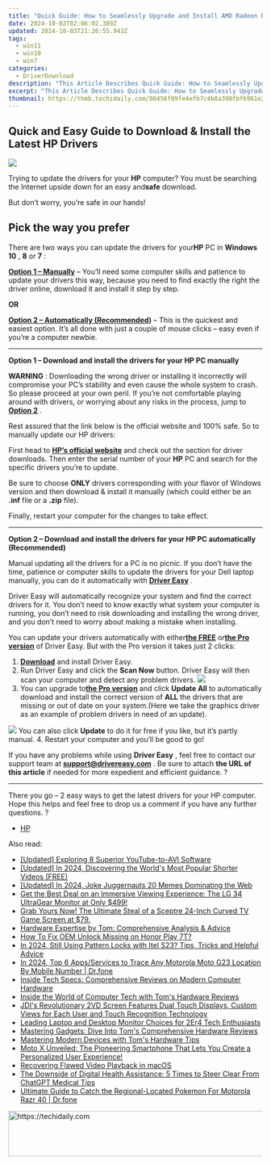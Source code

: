 ```yaml
---
title: "Quick Guide: How to Seamlessly Upgrade and Install AMD Radeon RX 480 GPU Drivers"
date: 2024-10-02T02:06:02.389Z
updated: 2024-10-03T21:26:55.943Z
tags:
  - win11
  - win10
  - win7
categories:
  - DriverDownload
description: "This Article Describes Quick Guide: How to Seamlessly Upgrade and Install AMD Radeon RX 480 GPU Drivers"
excerpt: "This Article Describes Quick Guide: How to Seamlessly Upgrade and Install AMD Radeon RX 480 GPU Drivers"
thumbnail: https://thmb.techidaily.com/80456f09fe4efb7c4b8a390fbf6961e252df6f4afa54102d41b41a895101e337.jpg
---
```


## Quick and Easy Guide to Download & Install the Latest HP Drivers

![](https://images.drivereasy.com/wp-content/uploads/2018/10/img_5bb8235cdc55d.jpg)

 Trying to update the drivers for your **HP**   computer? You must be searching the Internet upside down for an easy and**safe** download.

But don’t worry, you’re safe in our hands!

## Pick the way you prefer

 There are two ways you can update the drivers for your**HP** PC in **Windows 10** , **8** or **7** :

[**Option 1 – Manually**](https://tools.techidaily.com/drivereasy/download/) – You’ll need some computer skills and patience to update your drivers this way, because you need to find exactly the right the driver online, download it and install it step by step.

**OR**

[**Option 2 – Automatically (Recommended)**](https://tools.techidaily.com/drivereasy/download/) – This is the quickest and easiest option. It’s all done with just a couple of mouse clicks – easy even if you’re a computer newbie.

---

 **Option 1 – Download and install the drivers for your HP PC manually**

**WARNING** : Downloading the wrong driver or installing it incorrectly will compromise your PC’s stability and even cause the whole system to crash. So please proceed at your own peril. If you’re not comfortable playing around with drivers, or worrying about any risks in the process, jump to [**Option 2**](https://tools.techidaily.com/drivereasy/download/) .

 Rest assured that the link below is the official website and 100% safe. So to manually update our HP drivers:

 First head to **[HP’s official website](https://www8.hp.com/us/en/home.html)** [](https://shop-links.co/link/?exclusive=1&publisher_slug=itechdaily19598&url=https%3A%2F%2Fwww.dell.com%2Fen-us) and check out the section for driver downloads. Then enter the serial number of your **HP** PC and search for the specific drivers you’re to update.

 Be sure to choose **ONLY** drivers corresponding with your flavor of Windows version and then download & install it manually (which could either be an **.inf** file or a **.zip** file).

Finally, restart your computer for the changes to take effect.

---

 **Option 2 – Download and install the drivers for your HP PC automatically (Recommended)**

 Manual updating all the drivers for a PC is no picnic. If you don’t have the time, patience or computer skills to update the  drivers for your Dell laptop manually, you can do it automatically with **[Driver Easy](https://tools.techidaily.com/drivereasy/download/)**  .

 Driver Easy will automatically recognize your system and find the correct drivers for it. You don’t need to know exactly what system your computer is running, you don’t need to risk downloading and installing the wrong driver, and you don’t need to worry about making a mistake when installing.

 You can update your drivers automatically with either[**the FREE**](https://tools.techidaily.com/drivereasy/download/)  or[**the Pro version**](https://tools.techidaily.com/drivereasy/download/) of Driver Easy. But with the Pro version it takes just 2 clicks:

1. **[Download](https://tools.techidaily.com/drivereasy/download/)**  and install Driver Easy.
2. Run Driver Easy and click the **Scan Now** button. Driver Easy will then scan your computer and detect any problem drivers. ![](https://images.drivereasy.com/wp-content/uploads/2018/07/img_5b5aefd675a7c.jpg)
3. You can upgrade to[**the Pro version**](https://tools.techidaily.com/drivereasy/download/) and click **Update All** to automatically download and install the correct version of **ALL**  the drivers that are missing or out of date on your system.(Here we take the graphics driver as an example of problem drivers in need of an update).  

![](https://images.drivereasy.com/wp-content/uploads/2018/10/img_5bb83229d86f1.jpg) You can also click **Update** to do it for free if you like, but it’s partly manual.
4. Restart your computer and you’ll be good to go!

 If you have any problems while using **Driver Easy** , feel free to contact our support team at **<support@drivereasy.com>** . Be sure to attach **the URL of this article** if needed for more expedient and efficient guidance. ?

---

 There you go – 2 easy ways to get the latest drivers for your HP computer. Hope this helps and feel free to drop us a comment if you have any further questions. ?

* [HP](https://tools.techidaily.com/drivereasy/download/)

<ins class="adsbygoogle"
     style="display:block"
     data-ad-format="autorelaxed"
     data-ad-client="ca-pub-7571918770474297"
     data-ad-slot="1223367746"></ins>

<ins class="adsbygoogle"
     style="display:block"
     data-ad-client="ca-pub-7571918770474297"
     data-ad-slot="8358498916"
     data-ad-format="auto"
     data-full-width-responsive="true"></ins>

<span class="atpl-alsoreadstyle">Also read:</span>
<div><ul>
<li><a href="https://youtube-docs.techidaily.com/ed-exploring-8-superior-youtube-to-avi-software/"><u>[Updated] Exploring 8 Superior YouTube-to-AVI Software</u></a></li>
<li><a href="https://youtube-lab.techidaily.com/ed-in-2024-discovering-the-worlds-most-popular-shorter-videos-free/"><u>[Updated] In 2024, Discovering the World's Most Popular Shorter Videos (FREE)</u></a></li>
<li><a href="https://twitter-videos.techidaily.com/updated-in-2024-joke-juggernauts-20-memes-dominating-the-web/"><u>[Updated] In 2024, Joke Juggernauts 20 Memes Dominating the Web</u></a></li>
<li><a href="https://hardware-updates.techidaily.com/get-the-best-deal-on-an-immersive-viewing-experience-the-lg-34-ultragear-monitor-at-only-499/"><u>Get the Best Deal on an Immersive Viewing Experience: The LG 34 UltraGear Monitor at Only $499!</u></a></li>
<li><a href="https://hardware-updates.techidaily.com/grab-yours-now-the-ultimate-steal-of-a-sceptre-24-inch-curved-tv-game-screen-at-79/"><u>Grab Yours Now! The Ultimate Steal of a Sceptre 24-Inch Curved TV Game Screen at $79.</u></a></li>
<li><a href="https://hardware-updates.techidaily.com/hardware-expertise-by-tom-comprehensive-analysis-and-advice/"><u>Hardware Expertise by Tom: Comprehensive Analysis & Advice</u></a></li>
<li><a href="https://unlock-android.techidaily.com/how-to-fix-oem-unlock-missing-on-honor-play-7t-by-drfone-android/"><u>How To Fix OEM Unlock Missing on Honor Play 7T?</u></a></li>
<li><a href="https://unlock-android.techidaily.com/in-2024-still-using-pattern-locks-with-itel-s23-tips-tricks-and-helpful-advice-by-drfone-android/"><u>In 2024, Still Using Pattern Locks with Itel S23? Tips, Tricks and Helpful Advice</u></a></li>
<li><a href="https://android-location-track.techidaily.com/in-2024-top-6-appsservices-to-trace-any-motorola-moto-g23-location-by-mobile-number-drfone-by-drfone-virtual-android/"><u>In 2024, Top 6 Apps/Services to Trace Any Motorola Moto G23 Location By Mobile Number | Dr.fone</u></a></li>
<li><a href="https://hardware-updates.techidaily.com/inside-tech-specs-comprehensive-reviews-on-modern-computer-hardware/"><u>Inside Tech Specs: Comprehensive Reviews on Modern Computer Hardware</u></a></li>
<li><a href="https://hardware-updates.techidaily.com/inside-the-world-of-computer-tech-with-toms-hardware-reviews/"><u>Inside the World of Computer Tech with Tom's Hardware Reviews</u></a></li>
<li><a href="https://hardware-updates.techidaily.com/jdis-revolutionary-2vd-screen-features-dual-touch-displays-custom-views-for-each-user-and-touch-recognition-technology/"><u>JDI's Revolutionary 2VD Screen Features Dual Touch Displays, Custom Views for Each User and Touch Recognition Technology</u></a></li>
<li><a href="https://hardware-updates.techidaily.com/leading-laptop-and-desktop-monitor-choices-for-2er4-tech-enthusiasts/"><u>Leading Laptop and Desktop Monitor Choices for 2Er4 Tech Enthusiasts</u></a></li>
<li><a href="https://hardware-updates.techidaily.com/mastering-gadgets-dive-into-toms-comprehensive-hardware-reviews/"><u>Mastering Gadgets: Dive Into Tom's Comprehensive Hardware Reviews</u></a></li>
<li><a href="https://hardware-updates.techidaily.com/mastering-modern-devices-with-toms-hardware-tips/"><u>Mastering Modern Devices with Tom's Hardware Tips</u></a></li>
<li><a href="https://blog-min.techidaily.com/moto-x-unveiled-the-pioneering-smartphone-that-lets-you-create-a-personalized-user-experience/"><u>Moto X Unveiled: The Pioneering Smartphone That Lets You Create a Personalized User Experience!</u></a></li>
<li><a href="https://data-wizards.techidaily.com/recovering-flawed-video-playback-in-macos/"><u>Recovering Flawed Video Playback in macOS</u></a></li>
<li><a href="https://tech-haven.techidaily.com/the-downside-of-digital-health-assistance-5-times-to-steer-clear-from-chatgpt-medical-tips/"><u>The Downside of Digital Health Assistance: 5 Times to Steer Clear From ChatGPT Medical Tips</u></a></li>
<li><a href="https://android-pokemon-go.techidaily.com/ultimate-guide-to-catch-the-regional-located-pokemon-for-motorola-razr-40-drfone-by-drfone-virtual-android/"><u>Ultimate Guide to Catch the Regional-Located Pokemon For Motorola Razr 40 | Dr.fone</u></a></li>
</ul></div>

<!-- affiliate ads begin -->
<a href="https://appsumo.8odi.net/c/5597632/2151870/7443" target="_top" id="2151870">
  <img src="//a.impactradius-go.com/display-ad/7443-2151870" border="0" alt="https://techidaily.com" width="728" height="90"/>
</a>
<img height="0" width="0" src="https://appsumo.8odi.net/i/5597632/2151870/7443" style="position:absolute;visibility:hidden;" border="0" />
<!-- affiliate ads end -->

